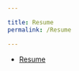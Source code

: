 ```yaml
---

title: Resume
permalink: /Resume

---
```


* [Resume](https://github.com/yuqingliu19/Data-Studio-Projects/blob/master/Yuqing%20Liu.pdf)
